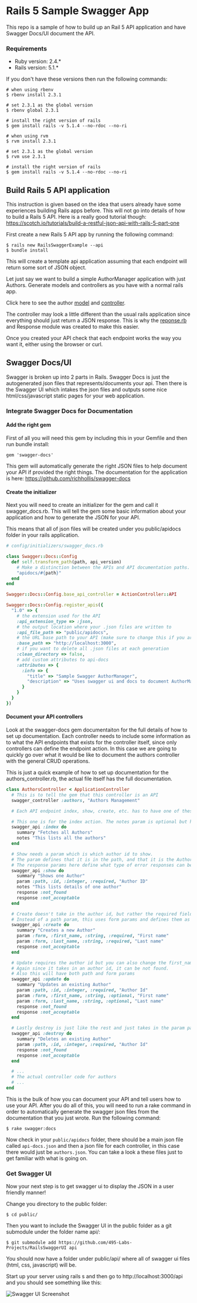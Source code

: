 # Rails 5 Sample Swagger App

This repo is a sample of how to build up an Rail 5 API application and have Swagger Docs/UI document the API.

### Requirements

 * Ruby version: 2.4.*
 * Rails version: 5.1.*

 If you don't have these versions then run the following commands:

 ```
# when using rbenv
$ rbenv install 2.3.1

# set 2.3.1 as the global version
$ rbenv global 2.3.1

# install the right version of rails
$ gem install rails -v 5.1.4 --no-rdoc --no-ri
 ```

```
# when using rvm
$ rvm install 2.3.1

# set 2.3.1 as the global version
$ rvm use 2.3.1

# install the right version of rails
$ gem install rails -v 5.1.4 --no-rdoc --no-ri
```

## Build Rails 5 API application

This instruction is given based on the idea that users already have some experiences building Rails apps before. This will not go into details of how to build a Rails 5 API. Here is a really good tutorial though: https://scotch.io/tutorials/build-a-restful-json-api-with-rails-5-part-one

First create a new Rails 5 API app by running the following command:

```
$ rails new RailsSwaggerExample --api
$ bundle install
```

This will create a template api application assuming that each endpoint will return some sort of JSON object.

Let just say we want to build a simple AuthorManager application with just Authors. Generate models and controllers as you have with a normal rails app.

Click here to see the author [model](https://github.com/495-Labs-Projects/RailsSwaggerExample/blob/master/app/models/author.rb) and [controller](https://github.com/495-Labs-Projects/RailsSwaggerExample/blob/master/app/controllers/authors_controller.rb).

The controller may look a little different than the usual rails application since everything should just return a JSON response. This is why the [reponse.rb](https://github.com/495-Labs-Projects/RailsSwaggerExample/blob/master/app/controllers/concerns/response.rb) and Response module was created to make this easier.

Once you created your API check that each endpoint works the way you want it, either using the browser or curl.


## Swagger Docs/UI

Swagger is broken up into 2 parts in Rails. Swagger Docs is just the autogenerated json files that represents/documents your api. Then there is the Swagger UI which intakes the json files and outputs some nice html/css/javascript static pages for your web application. 

### Integrate Swagger Docs for Documentation

#### Add the right gem

First of all you will need this gem by including this in your Gemfile and then run bundle install:

```
gem 'swagger-docs'
```

This gem will automatically generate the right JSON files to help document your API if provided the right things. The documentation for the application is here: https://github.com/richhollis/swagger-docs

#### Create the initializer

Next you will need to create an initializer for the gem and call it swagger_docs.rb. This will tell the gem some basic information about your application and how to generate the JSON for your API.

This means that all of json files will be created under you public/apidocs folder in your rails application. 

```ruby
# config/initializers/swagger_docs.rb

class Swagger::Docs::Config
  def self.transform_path(path, api_version)
    # Make a distinction between the APIs and API documentation paths.
    "apidocs/#{path}"
  end
end

Swagger::Docs::Config.base_api_controller = ActionController::API 

Swagger::Docs::Config.register_apis({
  "1.0" => {
    # the extension used for the API
    :api_extension_type => :json,
    # the output location where your .json files are written to
    :api_file_path => "public/apidocs",
    # the URL base path to your API (make sure to change this if you are not using localhost:3000)
    :base_path => "http://localhost:3000",
    # if you want to delete all .json files at each generation
    :clean_directory => false,
    # add custom attributes to api-docs
    :attributes => {
      :info => {
        "title" => "Sample Swagger AuthorManager",
        "description" => "Uses swagger ui and docs to document AuthorManager API"
      }
    }
  }
})
```

#### Document your API controllers

Look at the swagger-docs gem documentaiton for the full details of how to set up documentation. Each controller needs to include some information as to what the API endpoints that exists for the controller itself, since only controllers can define the endpoint action. In this case we are going to quickly go over what it would be like to document the authors controller with the general CRUD operations.

This is just a quick example of how to set up documentation for the authors_controller.rb, the actual file itself has the full documentation.

```ruby
class AuthorsController < ApplicationController
  # This is to tell the gem that this controller is an API
  swagger_controller :authors, "Authors Management"

  # Each API endpoint index, show, create, etc. has to have one of these descriptions

  # This one is for the index action. The notes param is optional but helps describe what the index endpoint does
  swagger_api :index do
    summary "Fetches all Authors"
    notes "This lists all the authors"
  end

  # Show needs a param which is which author id to show.
  # The param defines that it is in the path, and that it is the Author's ID
  # The response params here define what type of error responses can be returned back to the user from your API. In this case the error responses are 404 not_found and not_acceptable.
  swagger_api :show do
    summary "Shows one Author"
    param :path, :id, :integer, :required, "Author ID"
    notes "This lists details of one author"
    response :not_found
    response :not_acceptable
  end

  # Create doesn't take in the author id, but rather the required fields for a author (namely first_name and last_name)
  # Instead of a path param, this uses form params and defines them as required
  swagger_api :create do
    summary "Creates a new Author"
    param :form, :first_name, :string, :required, "First name"
    param :form, :last_name, :string, :required, "Last name"
    response :not_acceptable
  end

  # Update requires the author id but you can also change the first_name and/or last_name of the author.
  # Again since it takes in an author id, it can be not found.
  # Also this will have both path and form params
  swagger_api :update do
    summary "Updates an existing Author"
    param :path, :id, :integer, :required, "Author Id"
    param :form, :first_name, :string, :optional, "First name"
    param :form, :last_name, :string, :optional, "Last name"
    response :not_found
    response :not_acceptable
  end

  # Lastly destroy is just like the rest and just takes in the param path for author id. 
  swagger_api :destroy do
    summary "Deletes an existing Author"
    param :path, :id, :integer, :required, "Author Id"
    response :not_found
    response :not_acceptable
  end

  # ...
  # The actual controller code for authors
  # ...
end
```

This is the bulk of how you can document your API and tell users how to use your API. After you do all of this, you will need to run a rake command in order to automatically generate the swagger json files from the documentation that you just wrote. Run the following command:

```
$ rake swagger:docs
```
Now check in your ```public/apidocs``` folder, there should be a main json file called ```api-docs.json``` and then a json file for each controller, in this case there would just be ```authors.json```. You can take a look a these files just to get familiar with what is going on. 


### Get Swagger UI

Now your next step is to get swagger ui to display the JSON in a user friendly manner!

Change you directory to the public folder:

```
$ cd public/
```

Then you want to include the Swagger UI in the public folder as a git submodule under the folder name api/:

```
$ git submodule add https://github.com/495-Labs-Projects/RailsSwaggerUI api
```

You should now have a folder under public/api/ where all of swagger ui files (html, css, javascript) will be.

Start up your server using rails s and then go to http://localhost:3000/api and you should see something like this:

![](https://github.com/495-Labs-Projects/RailsSwaggerExample/blob/master/public/swagger-sreenshot.png "Swagger UI Screenshot")

